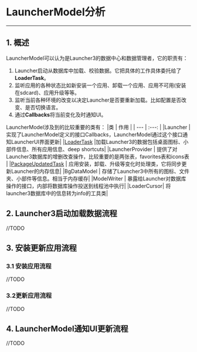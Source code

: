 # LauncherModel分析
---

## 1. 概述
LauncherModel可以认为是Launcher3的数据中心和数据管理者，它的职责有：
1. Launcher启动从数据库中加载、校验数据。它把具体的工作具体委托给了**LoaderTask**。  
2. 监听应用的各种状态比如新安装一个应用、卸载一个应用、应用不可用(安装在sdcard)、应用升级等等。  
3. 监听当前各种环境的改变以决定Launcher是否要重新加载。比如配置是否改变、是否切换语言。  
4. 通过**Callbacks**将当前变化及时通知UI。

LauncherModel涉及到的比较重要的类有：
|类          | 作用         |
| ---       | :---:          |
|Launcher   | 实现了LauncherModel定义的接口Callbacks，LauncherModel通过这个接口通知LauncherUI界面更新|
|[LoaderTask](LoaderTask.md)  |加载Launcher3的数据包括桌面图标、小部件信息、所有应用信息、deep shortcuts|
|LauncherProvider | 提供了对Launcher3数据库的增删改查操作，比较重要的是两张表，favorites表和icons表 |
|[PackageUpdatedTask](PackageUpdatedTask.md) | 应用安装，卸载、升级等变化时处理类，它将同步更新Launcher的内存信息|
|BgDataModel | 存储了Launcher3中所有的图标、文件夹、小部件等信息。相当于内存缓存|
|ModelWriter | 暴露给Launcher对数据库操作的接口，内部将数据库操作投送到线程池中执行|
|LoaderCursor| 将launcher3数据库中的信息转为info的工具类|

## 2. Launcher3启动加载数据流程
//TODO
## 3. 安装更新应用流程
### 3.1 安装应用流程
//TODO
### 3.2更新应用流程
//TODO
## 4. LauncherModel通知UI更新流程
//TODO
